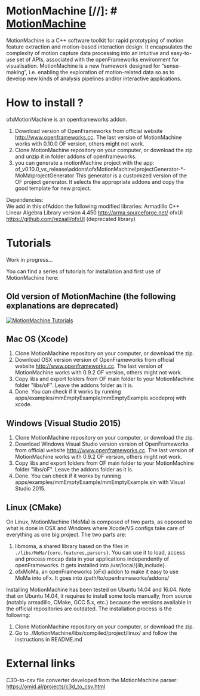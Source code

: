 # MotionMachine   [//]: #  [MotionMachine](http://motionmachine.org)

MotionMachine is a C++ software toolkit for rapid prototyping of motion feature extraction and motion-based interaction design. It encapsulates the complexity of motion capture data processing into an intuitive and easy-to-use set of APIs, associated with the openFrameworks environment for visualisation. MotionMachine is a new framework designed for “sense-making”, i.e. enabling the exploration of motion-related data so as to develop new kinds of analysis pipelines and/or interactive applications.

# How to install ?
ofxMotionMachine is an openframeworks addon. 
1. Download version of OpenFrameworks from official website http://www.openframeworks.cc. The last version of MotionMachine works with 0.10.0 OF version, others might not work.
2. Clone MotionMachine repository on your computer, or download the zip and unzip it in folder addons of openframeworks.
3. you can generate a motionMachine project with the app:
		of_v0.10.0_vs_release\addons\ofxMotionMachine\projectGenerator-*-MoMa\projectGenerator
	This generator is a customized version of the OF project generator. It selects the appropriate addons and copy the good template for new project.

Dependencies:	
We add in this ofAddon the following modified libraries:
Armadillo C++ Linear Algebra Library version 4.450 http://arma.sourceforge.net/
ofxUi https://github.com/rezaali/ofxUI (deprecated library)

# Tutorials

Work in progress...

You can find a series of tutorials for installation and first use of MotionMachine here:



Old version of MotionMachine (the following explanations are deprecated)
----------------------------------------------------------------------


[![MotionMachine Tutorials](http://i.imgur.com/7NVZphS.png)](https://youtu.be/-00fcnDebVE?list=PLBdzvc6iEN7WqJqM1oi1nwyGaLZHu_QB3 "MotionMachine Tutorials")






Mac OS (Xcode)
--------
1. Clone MotionMachine repository on your computer, or download the zip.
2. Download OSX version version of OpenFrameworks from official website http://www.openframeworks.cc. The last version of MotionMachine works with 0.9.2 OF version, others might not work.
3. Copy libs and export folders from OF main folder to your MotionMachine folder "libs/oF". Leave the addons folder as it is.
4. Done. You can check if it works by running apps/examples/mmEmptyExample/mmEmptyExample.xcodeproj with xcode.

Windows (Visual Studio 2015)
--------
1. Clone MotionMachine repository on your computer, or download the zip.
2. Download Windows Visual Studio version version of OpenFrameworks from official website http://www.openframeworks.cc. The last version of MotionMachine works with 0.9.2 OF version, others might not work.
3. Copy libs and export folders from OF main folder to your MotionMachine folder "libs/oF". Leave the addons folder as it is.
4. Done. You can check if it works by running apps/examples/mmEmptyExample/mmEmptyExample.sln with Visual Studio 2015.

Linux (CMake)
--------
On Linux, MotionMachine (MoMa) is composed of two parts, as opposed to what is done in OSX and Windows where Xcode/VS configs take care of everything as one big project. The two parts are:

1. libmoma, a shared library based on the files in `./libs/MoMa/{core,features,parsers}`. You can use it to load, access and process mocap data in your applications independently of openFrameworks. It gets installed into /usr/local/{lib,include}.
2. ofxMoMa, an openFrameworks (oFx) addon to make it easy to use MoMa into oFx. It goes into /path/to/openframeworks/addons/

Installing MotionMachine has been tested on Ubuntu 14.04 and 16.04. Note that on Ubuntu 14.04, it requires to install some tools manually, from source (notably armadillo, CMake, GCC 5.x, etc.) because the versions available in the official repositories are outdated. The installation process is the following:

1. Clone MotionMachine repository on your computer, or download the zip.
2. Go to ./MotionMachine/libs/compiled/project/linux/ and follow the instructions in README.md

# External links

C3D-to-csv file converter developed from the MotionMachine parser: https://omid.al/projects/c3d_to_csv.html
